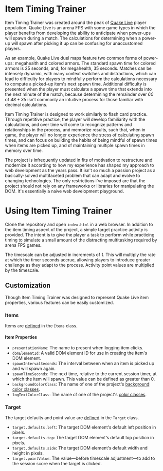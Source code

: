 # Item Timing Trainer

Item Timing Trainer was created around the peak of [Quake Live](https://store.steampowered.com/app/282440/Quake_Live/)
player population. Quake Live is an arena FPS with some game types in which the player benefits from developing the
ability to anticipate when power-ups will spawn during a match. The calculations for determining when a power-up will
spawn after picking it up can be confusing for unaccustomed players.

As an example, Quake Live duel maps feature two common forms of power-ups: megahealth and colored armors. The standard
spawn time for colored armors is 25 seconds, and, for megahealth, 35 seconds. Matches can be intensely dynamic, with
many context switches and distractions, which can lead to difficulty for players to mindfully perform the calculations
necessary to compute a picked-up item's next spawn time. Additional difficulty is presented when the player must
calculate a spawn time that extends into the next minute of the match, because determining the remainder over _60_ of
_48 + 35_ isn't commonly an intuitive process for those familiar with decimal calculations.

Item Timing Trainer is designed to work similarly to flash card practice. Through repetitive practice, the player will
develop familiarity with the calculations, and over time will come to recognize patterns and relationships in the
process, and memorize results, such that, when in game, the player will no longer experience the stress of calculating
spawn times, and can focus on building the habits of being mindful of spawn times when items are picked up, and of
maintaining multiple spawn times in memory over time.

The project is infrequently updated in fits of motivation to restructure and modernize it according to how my experience
has shaped my approach to web development as the years pass. It isn't so much a passion project as a basically-solved
multifaceted problem that can adapt and evolve to changing technologies. The only restrictions I've imposed are that the
project should not rely on any frameworks or libraries for manipulating the DOM. It's essentially a naive web
development playground. 

# Using Item Timing Trainer

Clone the repository and open `index.html` in a web browser. In addition to the item timing aspect of the project, a
simple target practice activity is provided. The intent is to give the player a task to perform while practicing timing
to simulate a small amount of the distracting multitasking required by arena FPS games.

The timescale can be adjusted in increments of _1_. This will multiply the rate at which the timer seconds accrue,
allowing players to introduce greater challenge as they adapt to the process. Activity point values are multiplied by
the timescale.

## Customization

Though Item Timing Trainer was designed to represent Quake Live item properties, various features can be easily
customized.

### Items

Items are [defined](index.html#L632-L657) in the `Items` class.

#### Item Properties

* `presentationName`: The name to present when logging item clicks.
* `domElementId`: A valid DOM element ID for use in creating the item's DOM element.
* `spawnIntervalSeconds`: The interval between when an item is picked up and will spawn again.
* `spawnTimeSeconds`: The next time, relative to the current session timer, at which the item will
   spawn. This value can be defined as greater than 0.
* `backgroundColorClass`: The name of one of the project's [background color classes](index.html#L143-L165).
* `logTextColorClass`: The name of one of the project's [color classes](index.html#L119-L141).

### Target

The target defaults and point value are [defined](index.html#L477-482) in the `Target` class.

* `target.defaults.left`: The target DOM element's default left position in pixels.
* `target.defaults.top`: The target DOM element's default top position in pixels.
* `target.defaults.side`: The target DOM element's default width and height in pixels.
* `target.pointValue`: The value&mdash;before timescale adjustment&mdash;to add to the session score
   when the target is clicked.

